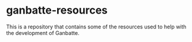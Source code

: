 # ganbatte-resources
This is a repository that contains some of the resources used to help with the development of Ganbatte.
